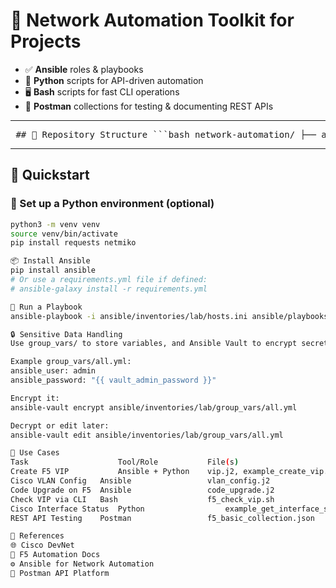 # 🧠 Network Automation Toolkit for Projects

- ✅ **Ansible** roles & playbooks
- 🐍 **Python** scripts for API-driven automation
- 🖥️ **Bash** scripts for fast CLI operations
- 🔁 **Postman** collections for testing & documenting REST APIs

---

<pre lang="markdown"> ## 📁 Repository Structure ```bash network-automation/ ├── ansible/ │ ├── inventories/ │ │ └── lab/ │ │ └── hosts.ini │ ├── playbooks/ │ │ ├── configure_cisco.yml │ │ └── deploy_f5_vip.yml │ └── roles/ │ ├── f5_automation/ │ │ ├── templates/ # Jinja2: VIPs, pools, monitors, certs, upgrades │ │ ├── defaults/ # Default variables │ │ └── tasks/ # Task logic │ └── cisco_automation/ │ ├── templates/ # Interfaces, VLANs, OSPF, ACLs, DHCP, NETCONF │ ├── defaults/ │ └── tasks/ ├── bash/ │ ├── f5/ │ │ └── f5_check_vip.sh │ └── cisco/ │ └── get_interface_status.sh ├── python/ │ ├── f5/ │ │ └── example_create_vip.py │ └── cisco/ │ └── example_get_interface_status.py ├── postman/ │ ├── f5/ │ │ └── f5_basic_collection.json │ └── cisco/ │ └── cisco_basic_collection.json └── README.md ``` </pre>

---

## 🚀 Quickstart

### 🔧 Set up a Python environment (optional)

```bash
python3 -m venv venv
source venv/bin/activate
pip install requests netmiko

📦 Install Ansible
pip install ansible
# Or use a requirements.yml file if defined:
# ansible-galaxy install -r requirements.yml

🧪 Run a Playbook
ansible-playbook -i ansible/inventories/lab/hosts.ini ansible/playbooks/deploy_f5_vip.yml

🔒 Sensitive Data Handling
Use group_vars/ to store variables, and Ansible Vault to encrypt secrets:

Example group_vars/all.yml:
ansible_user: admin
ansible_password: "{{ vault_admin_password }}"

Encrypt it:
ansible-vault encrypt ansible/inventories/lab/group_vars/all.yml

Decrypt or edit later:
ansible-vault edit ansible/inventories/lab/group_vars/all.yml

🧰 Use Cases
Task	                Tool/Role	        File(s)
Create F5 VIP	        Ansible + Python	vip.j2, example_create_vip.py
Cisco VLAN Config	Ansible	                vlan_config.j2
Code Upgrade on F5	Ansible	                code_upgrade.j2
Check VIP via CLI	Bash	                f5_check_vip.sh
Cisco Interface Status	Python	                example_get_interface_status.py
REST API Testing	Postman	                f5_basic_collection.json

🧠 References
🌐 Cisco DevNet
📘 F5 Automation Docs
⚙️ Ansible for Network Automation
🧪 Postman API Platform

